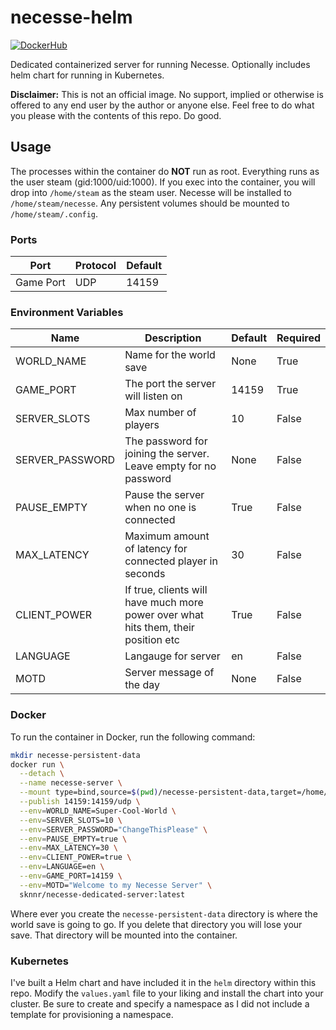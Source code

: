 # necesse-helm
[![DockerHub](https://img.shields.io/badge/Docker_Hub-blue)](https://hub.docker.com/r/sknnr/necesse-dedicated-server)<br>

Dedicated containerized server for running Necesse. Optionally includes helm chart for running in Kubernetes.

**Disclaimer:** This is not an official image. No support, implied or otherwise is offered to any end user by the author or anyone else. Feel free to do what you please with the contents of this repo. Do good.

## Usage

The processes within the container do **NOT** run as root. Everything runs as the user steam (gid:1000/uid:1000). If you exec into the container, you will drop into `/home/steam` as the steam user. Necesse will be installed to `/home/steam/necesse`. Any persistent volumes should be mounted to `/home/steam/.config`.

### Ports

| Port | Protocol | Default |
| ---- | -------- | ------- |
| Game Port | UDP | 14159 |

### Environment Variables

| Name | Description | Default | Required |
| ---- | ----------- | ------- | -------- |
| WORLD_NAME | Name for the world save | None | True |
| GAME_PORT | The port the server will listen on | 14159 | True |
| SERVER_SLOTS | Max number of players | 10 | False |
| SERVER_PASSWORD | The password for joining the server. Leave empty for no password | None | False |
| PAUSE_EMPTY | Pause the server when no one is connected | True | False |
| MAX_LATENCY | Maximum amount of latency for connected player in seconds | 30 | False |
| CLIENT_POWER |  If true, clients will have much more power over what hits them, their position etc | True | False |
| LANGUAGE | Langauge for server | en | False |
| MOTD | Server message of the day | None | False |

### Docker

To run the container in Docker, run the following command:

```bash
mkdir necesse-persistent-data
docker run \
  --detach \
  --name necesse-server \
  --mount type=bind,source=$(pwd)/necesse-persistent-data,target=/home/steam/.config \
  --publish 14159:14159/udp \
  --env=WORLD_NAME=Super-Cool-World \
  --env=SERVER_SLOTS=10 \
  --env=SERVER_PASSWORD="ChangeThisPlease" \
  --env=PAUSE_EMPTY=true \
  --env=MAX_LATENCY=30 \
  --env=CLIENT_POWER=true \
  --env=LANGUAGE=en \
  --env=GAME_PORT=14159 \
  --env=MOTD="Welcome to my Necesse Server" \
  sknnr/necesse-dedicated-server:latest
```

Where ever you create the `necesse-persistent-data` directory is where the world save is going to go. If you delete that directory you will lose your save. That directory will be mounted into the container.

### Kubernetes

I've built a Helm chart and have included it in the `helm` directory within this repo. Modify the `values.yaml` file to your liking and install the chart into your cluster. Be sure to create and specify a namespace as I did not include a template for provisioning a namespace.
